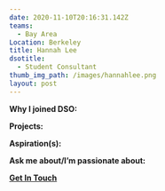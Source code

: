 ```yaml
---
date: 2020-11-10T20:16:31.142Z
teams:
  - Bay Area
Location: Berkeley
title: Hannah Lee
dsotitle:
  - Student Consultant
thumb_img_path: /images/hannahlee.png
layout: post
---
```

**Why I joined DSO:**

**Projects:**

**Aspiration(s):**

**Ask me about/I’m passionate about:** 

**[Get In Touch](mailto:hannahlee@dsoglobal.org)**